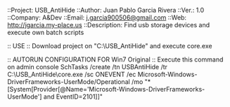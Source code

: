 ::Project:      USB_AntiHide
::Author:       Juan Pablo Garcia Rivera
::Ver.:         1.0
::Company:      A&Dev
::Email:        j.garcia900506@gmail.com
::Web:          http://jgarcia.my-place.us
::Description:  Find usb storage devices and execute own batch scripts

:: USE ::
Download project on "C:\USB_AntiHide" and execute core.exe

:: AUTORUN CONFIGURATION FOR Win7 Original ::
Execute this command on admin console
SchTasks /create /tn USBAntiHide /tr C:\USB_AntiHide\core.exe /sc ONEVENT /ec Microsoft-Windows-DriverFrameworks-UserMode/Operational /mo "*[System[Provider[@Name='Microsoft-Windows-DriverFrameworks-UserMode'] and EventID=2101]]"
